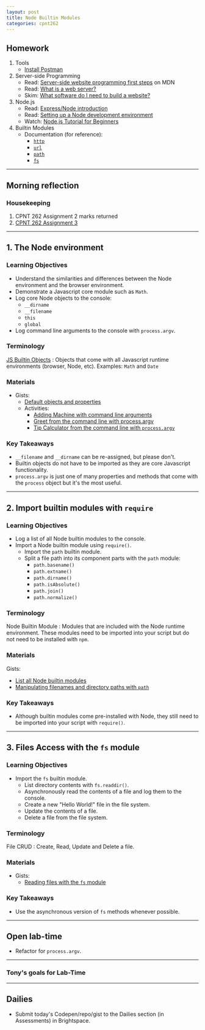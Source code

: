 ```yaml
---
layout: post
title: Node Builtin Modules
categories: cpnt262
---
```


## Homework
1. Tools
    - [Install Postman](https://www.postman.com/downloads/)
2. Server-side Programming
    - Read: [Server-side website programming first steps](https://developer.mozilla.org/en-US/docs/Learn/Server-side/First_steps) on MDN
    - Read: [What is a web server?](https://developer.mozilla.org/en-US/docs/Learn/Common_questions/What_is_a_web_server)
    - Skim: [What software do I need to build a website?](https://developer.mozilla.org/en-US/docs/Learn/Common_questions/What_software_do_I_need)
3. Node.js
    - Read: [Express/Node introduction](https://developer.mozilla.org/en-US/docs/Learn/Server-side/Express_Nodejs/Introduction)
    - Read: [Setting up a Node development environment](https://developer.mozilla.org/en-US/docs/Learn/Server-side/Express_Nodejs/development_environment)
    - Watch: [Node.js Tutorial for Beginners](https://youtu.be/TlB_eWDSMt4)
4. Builtin Modules
    - Documentation (for reference):
        - [`http`](https://nodejs.org/docs/latest/api/http.html)
        - [`url`](https://nodejs.org/docs/latest/api/url.html)
        - [`path`](https://nodejs.org/docs/latest/api/path.html)
        - [`fs`](https://nodejs.org/docs/latest/api/fs.html)

---

## Morning reflection
### Housekeeping
1. CPNT 262 Assignment 2 marks returned
2. [CPNT 262 Assignment 3](https://github.com/sait-wbdv/assessments/tree/master/cpnt262/assignment-3)

---

## 1. The Node environment
### Learning Objectives
- Understand the similarities and differences between the Node environment and the browser environment.
- Demonstrate a Javascript core module such as `Math`.
- Log core Node objects to the console:
  - `__dirname`
  - `__filename`
  - `this`
  - `global`
- Log command line arguments to the console with `process.argv`.

### Terminology
[JS Builtin Objects](https://developer.mozilla.org/en-US/docs/Web/JavaScript/Reference/Global_Objects)
: Objects that come with all Javascript runtime environments (browser, Node, etc). Examples: `Math` and `Date`

### Materials
- Gists: 
  - [Default objects and properties](https://gist.github.com/acidtone/873e18b256e3feca52d36ead8b1d5318)
  - Activities:
    - [Adding Machine with command line arguments](https://gist.github.com/acidtone/99208821b9d7fbdc5b04ae2ddd4d04bc)
    - [Greet from the command line with process.argv](https://gist.github.com/acidtone/4afa69e5521e4232ecf406cae79a0ad0)
    - [Tip Calculator from the command line with `process.argv`](https://gist.github.com/acidtone/176e0755a3919f85d7faaea348abb383)

### Key Takeaways
- `__filename` and `__dirname` can be re-assigned, but please don't.
- Builtin objects do not have to be imported as they are core Javascript functionality.
- `process.argv` is just one of many properties and methods that come with the `process` object but it's the most useful. 

---

## 2. Import builtin modules with `require`
### Learning Objectives
- Log a list of all Node builtin modules to the console. 
- Import a Node builtin module using `require()`.
  - Import the `path` builtin module.
  - Split a file path into its component parts with the `path` module:
    - `path.basename()`
    - `path.extname()`
    - `path.dirname()`
    - `path.isAbsolute()`
    - `path.join()`
    - `path.normalize()`

### Terminology
Node Builtin Module
: Modules that are included with the Node runtime environment. These modules need to be imported into your script but do not need to be installed with `npm`.

### Materials
Gists:
  - [List all Node builtin modules](https://gist.github.com/acidtone/67f06e065255915f41f92abde65d2e2c) 
  - [Manipulating filenames and directory paths with `path`](https://gist.github.com/acidtone/aa0302b5f6573d73cfd05fedb00fc708)

### Key Takeaways
- Although builtin modules come pre-installed with Node, they still need to be imported into your script with `require()`.

---

## 3. Files Access with the `fs` module
### Learning Objectives
- Import the `fs` builtin module.
  - List directory contents with `fs.readdir()`.
  - Asynchronously read the contents of a file and log them to the console.
  - Create a new "Hello World!" file in the file system.
  - Update the contents of a file.
  - Delete a file from the file system.

### Terminology
File CRUD
: Create, Read, Update and Delete a file.

### Materials
- Gists:
  - [Reading files with the `fs` module](https://gist.github.com/acidtone/9fa3f74b8efc12273cfcdc224ac5f56b)

### Key Takeaways
- Use the asynchronous version of `fs` methods whenever possible.

---

## Open lab-time
- Refactor for `process.argv`.

---

### Tony's goals for Lab-Time

---

## Dailies
- Submit today's Codepen/repo/gist to the Dailies section (in Assessments) in Brightspace.
